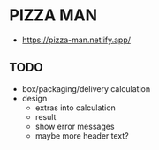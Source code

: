 # PIZZA MAN

- https://pizza-man.netlify.app/

## TODO

- box/packaging/delivery calculation
- design
  - extras into calculation
  - result
  - show error messages
  - maybe more header text?
